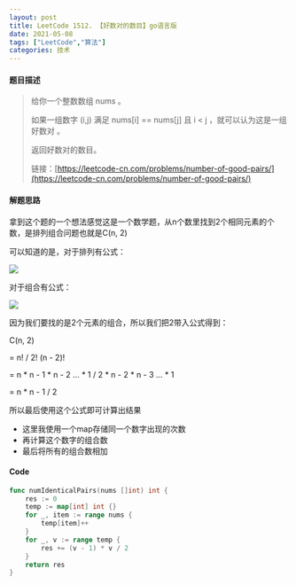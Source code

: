 ```yaml
---
layout: post
title: LeetCode 1512. 【好数对的数目】go语言版
date: 2021-05-08
tags: ["LeetCode","算法"]
categories: 技术
---
```



#### 题目描述

<!-- /wp:heading -->

> 给你一个整数数组 nums 。
> 
> 如果一组数字 (i,j) 满足 nums[i] == nums[j] 且 i < j ，就可以认为这是一组 好数对 。
> 
> 返回好数对的数目。
> 
> 链接：[https://leetcode-cn.com/problems/number-of-good-pairs/](https://leetcode-cn.com/problems/number-of-good-pairs/)


#### 解题思路

拿到这个题的一个想法感觉这是一个数学题，从n个数里找到2个相同元素的个数，是排列组合问题也就是C(n, 2)

可以知道的是，对于排列有公式：

![](https://bkimg.cdn.bcebos.com/formula/ac0926e610dce08b12a0c0c42b835cb0.svg)

对于组合有公式：

![](https://bkimg.cdn.bcebos.com/formula/620a7d43cbc2c75ca47802b017929910.svg)

因为我们要找的是2个元素的组合，所以我们把2带入公式得到：

C(n, 2) 

= n! / 2! (n - 2)! 

= n * n - 1 * n - 2 ... * 1 / 2 * n - 2 * n - 3 ... * 1

= n * n - 1 / 2

所以最后使用这个公式即可计算出结果

* 这里我使用一个map存储同一个数字出现的次数
* 再计算这个数字的组合数
* 最后将所有的组合数相加

#### Code


```go
func numIdenticalPairs(nums []int) int {
	res := 0
	temp := map[int] int {}
	for _, item := range nums {
		temp[item]++
	}
	for _, v := range temp {
		res += (v - 1) * v / 2
	}
	return res
}
```
